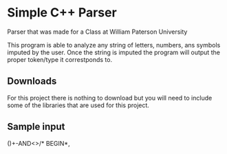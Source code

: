 # Simple C++ Parser
Parser that was made for a Class at William Paterson University

This program is able to analyze any string of letters, numbers, ans symbols imputed by the user. Once the string is imputed the program will output the proper token/type it correstponds to.

## Downloads 
For this project there is nothing to download but you will need to include some of the libraries that are used for this project.

## Sample input
()+-AND<>/* BEGIN*,
